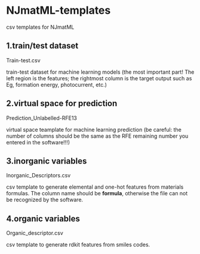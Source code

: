 # NJmatML-templates
csv templates for NJmatML

## 1.train/test dataset
Train-test.csv

train-test dataset for machine learning models (the most important part! The left region is the features; the rightmost column is the target output such as Eg, formation energy, photocurrent, etc.)

## 2.virtual space for prediction
Prediction_Unlabelled-RFE13

virtual space teamplate for machine learning prediction (be careful: the number of columns should be the same as the RFE remaining number you entered in the software!!!)

## 3.inorganic variables
Inorganic_Descriptors.csv      

csv template to generate elemental and one-hot features from materials formulas. The column name should be **formula**, otherwise the file can not be recognized by the software.

## 4.organic variables
Organic_descriptor.csv

csv template to generate rdkit features from smiles codes.
